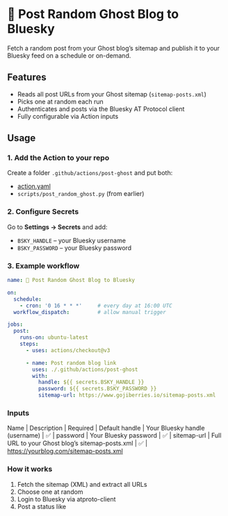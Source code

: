 # 🥝 Post Random Ghost Blog to Bluesky

Fetch a random post from your Ghost blog’s sitemap and publish it to your Bluesky feed on a schedule or on-demand.

## Features

- Reads all post URLs from your Ghost sitemap (`sitemap-posts.xml`)
- Picks one at random each run
- Authenticates and posts via the Bluesky AT Protocol client
- Fully configurable via Action inputs

## Usage

### 1. Add the Action to your repo

Create a folder `.github/actions/post-ghost` and put both:
- [action.yaml](#action-metadata)  
- `scripts/post_random_ghost.py` (from earlier)

### 2. Configure Secrets

Go to **Settings → Secrets** and add:
- `BSKY_HANDLE` – your Bluesky username
- `BSKY_PASSWORD` – your Bluesky password

### 3. Example workflow

```yaml
name: 🥝 Post Random Ghost Blog to Bluesky

on:
  schedule:
    - cron: '0 16 * * *'     # every day at 16:00 UTC
  workflow_dispatch:         # allow manual trigger

jobs:
  post:
    runs-on: ubuntu-latest
    steps:
      - uses: actions/checkout@v3

      - name: Post random blog link
        uses: ./.github/actions/post-ghost
        with:
          handle: ${{ secrets.BSKY_HANDLE }}
          password: ${{ secrets.BSKY_PASSWORD }}
          sitemap-url: https://www.gojiberries.io/sitemap-posts.xml
```

### Inputs

Name | Description | Required | Default
handle | Your Bluesky handle (username) | ✅ | 
password | Your Bluesky password | ✅ | 
sitemap-url | Full URL to your Ghost blog’s sitemap-posts.xml | ✅ | https://yourblog.com/sitemap-posts.xml

### How it works

1. Fetch the sitemap (XML) and extract all <loc> URLs
2. Choose one at random
3. Login to Bluesky via atproto-client
4. Post a status like
